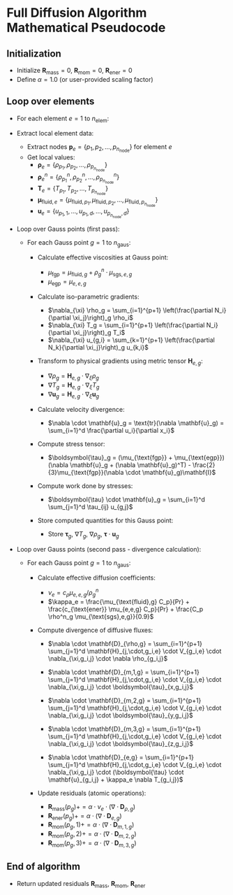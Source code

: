 # Full Diffusion Algorithm Mathematical Pseudocode

## Initialization
* Initialize $\mathbf{R}_{\text{mass}} = 0$, $\mathbf{R}_{\text{mom}} = 0$, $\mathbf{R}_{\text{ener}} = 0$
* Define $\alpha = 1.0$ (or user-provided scaling factor)

## Loop over elements
* For each element $e = 1$ to $n_{\text{elem}}$:
 
 * Extract local element data:
   * Extract nodes $\mathbf{p}_e = \{p_1, p_2, \ldots, p_{n_{\text{node}}}\}$ for element $e$
   * Get local values: 
     * $\boldsymbol{\rho}_e = \{\rho_{p_1}, \rho_{p_2}, \ldots, \rho_{p_{n_{\text{node}}}}\}$
     * $\boldsymbol{\rho}^n_e = \{\rho^n_{p_1}, \rho^n_{p_2}, \ldots, \rho^n_{p_{n_{\text{node}}}}\}$
     * $\mathbf{T}_e = \{T_{p_1}, T_{p_2}, \ldots, T_{p_{n_{\text{node}}}}\}$
     * $\boldsymbol{\mu}_{\text{fluid},e} = \{\mu_{\text{fluid},p_1}, \mu_{\text{fluid},p_2}, \ldots, \mu_{\text{fluid},p_{n_{\text{node}}}}\}$
     * $\mathbf{u}_e = \{u_{p_1,1}, \ldots, u_{p_1,d}, \ldots, u_{p_{n_{\text{node}}},d}\}$

 * Loop over Gauss points (first pass):
   * For each Gauss point $g = 1$ to $n_{\text{gaus}}$:
     
     * Calculate effective viscosities at Gauss point:
       * $\mu_{\text{fgp}} = \mu_{\text{fluid},g} + \rho^n_g \cdot \mu_{\text{sgs},e,g}$
       * $\mu_{\text{egp}} = \mu_{e,e,g}$
     
     * Calculate iso-parametric gradients:
       * $\nabla_{\xi} \rho_g = \sum_{i=1}^{p+1} \left(\frac{\partial N_i}{\partial \xi_j}\right)_g \rho_i$
       * $\nabla_{\xi} T_g = \sum_{i=1}^{p+1} \left(\frac{\partial N_i}{\partial \xi_j}\right)_g T_i$
       * $\nabla_{\xi} u_{g,i} = \sum_{k=1}^{p+1} \left(\frac{\partial N_k}{\partial \xi_j}\right)_g u_{k,i}$
     
     * Transform to physical gradients using metric tensor $\mathbf{H}_{e,g}$:
       * $\nabla \rho_g = \mathbf{H}_{e,g} \cdot \nabla_{\xi} \rho_g$
       * $\nabla T_g = \mathbf{H}_{e,g} \cdot \nabla_{\xi} T_g$
       * $\nabla \mathbf{u}_g = \mathbf{H}_{e,g} \cdot \nabla_{\xi} \mathbf{u}_g$
     
     * Calculate velocity divergence:
       * $\nabla \cdot \mathbf{u}_g = \text{tr}(\nabla \mathbf{u}_g) = \sum_{i=1}^d \frac{\partial u_i}{\partial x_i}$
     
     * Compute stress tensor:
       * $\boldsymbol{\tau}_g = (\mu_{\text{fgp}} + \mu_{\text{egp}})(\nabla \mathbf{u}_g + (\nabla \mathbf{u}_g)^T) - \frac{2}{3}\mu_{\text{fgp}}(\nabla \cdot \mathbf{u}_g)\mathbf{I}$
     
     * Compute work done by stresses:
       * $\boldsymbol{\tau} \cdot \mathbf{u}_g = \sum_{i=1}^d \sum_{j=1}^d \tau_{ij} u_{g,j}$
     
     * Store computed quantities for this Gauss point:
       * Store $\boldsymbol{\tau}_g$, $\nabla T_g$, $\nabla \rho_g$, $\boldsymbol{\tau} \cdot \mathbf{u}_g$

 * Loop over Gauss points (second pass - divergence calculation):
   * For each Gauss point $g = 1$ to $n_{\text{gaus}}$:
     
     * Calculate effective diffusion coefficients:
       * $\nu_e = c_{\rho} \mu_{e,e,g} / \rho^n_g$
       * $\kappa_e = \frac{\mu_{\text{fluid},g} C_p}{Pr} + \frac{c_{\text{ener}} \mu_{e,e,g} C_p}{Pr} + \frac{C_p \rho^n_g \mu_{\text{sgs},e,g}}{0.9}$
     
     * Compute divergence of diffusive fluxes:
       * $\nabla \cdot \mathbf{D}_{\rho,g} = \sum_{i=1}^{p+1} \sum_{j=1}^d \mathbf{H}_{j,\cdot,g_i,e} \cdot V_{g_i,e} \cdot \nabla_{\xi,g_i,j} \cdot \nabla \rho_{g_i,j}$
       
       * $\nabla \cdot \mathbf{D}_{m,1,g} = \sum_{i=1}^{p+1} \sum_{j=1}^d \mathbf{H}_{j,\cdot,g_i,e} \cdot V_{g_i,e} \cdot \nabla_{\xi,g_i,j} \cdot \boldsymbol{\tau}_{x,g_i,j}$
       
       * $\nabla \cdot \mathbf{D}_{m,2,g} = \sum_{i=1}^{p+1} \sum_{j=1}^d \mathbf{H}_{j,\cdot,g_i,e} \cdot V_{g_i,e} \cdot \nabla_{\xi,g_i,j} \cdot \boldsymbol{\tau}_{y,g_i,j}$
       
       * $\nabla \cdot \mathbf{D}_{m,3,g} = \sum_{i=1}^{p+1} \sum_{j=1}^d \mathbf{H}_{j,\cdot,g_i,e} \cdot V_{g_i,e} \cdot \nabla_{\xi,g_i,j} \cdot \boldsymbol{\tau}_{z,g_i,j}$
       
       * $\nabla \cdot \mathbf{D}_{e,g} = \sum_{i=1}^{p+1} \sum_{j=1}^d \mathbf{H}_{j,\cdot,g_i,e} \cdot V_{g_i,e} \cdot \nabla_{\xi,g_i,j} \cdot (\boldsymbol{\tau} \cdot \mathbf{u}_{g_i,j} + \kappa_e \nabla T_{g_i,j})$
     
     * Update residuals (atomic operations):
       * $\mathbf{R}_{\text{mass}}(p_g) += \alpha \cdot \nu_e \cdot (\nabla \cdot \mathbf{D}_{\rho,g})$
       * $\mathbf{R}_{\text{ener}}(p_g) += \alpha \cdot (\nabla \cdot \mathbf{D}_{e,g})$
       * $\mathbf{R}_{\text{mom}}(p_g,1) += \alpha \cdot (\nabla \cdot \mathbf{D}_{m,1,g})$
       * $\mathbf{R}_{\text{mom}}(p_g,2) += \alpha \cdot (\nabla \cdot \mathbf{D}_{m,2,g})$
       * $\mathbf{R}_{\text{mom}}(p_g,3) += \alpha \cdot (\nabla \cdot \mathbf{D}_{m,3,g})$

## End of algorithm
* Return updated residuals $\mathbf{R}_{\text{mass}}$, $\mathbf{R}_{\text{mom}}$, $\mathbf{R}_{\text{ener}}$
<!--stackedit_data:
eyJoaXN0b3J5IjpbLTk2MjIyNjU3NV19
-->